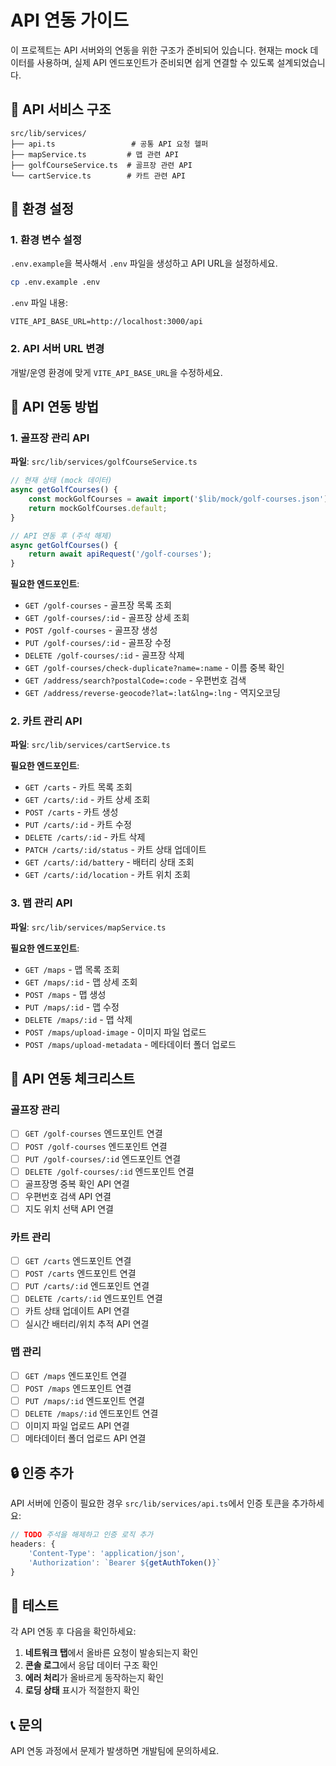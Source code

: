# API 연동 가이드

이 프로젝트는 API 서버와의 연동을 위한 구조가 준비되어 있습니다. 현재는 mock 데이터를 사용하며, 실제 API 엔드포인트가 준비되면 쉽게 연결할 수 있도록 설계되었습니다.

## 📁 API 서비스 구조

```
src/lib/services/
├── api.ts                 # 공통 API 요청 헬퍼
├── mapService.ts         # 맵 관련 API
├── golfCourseService.ts  # 골프장 관련 API
└── cartService.ts        # 카트 관련 API
```

## 🔧 환경 설정

### 1. 환경 변수 설정

`.env.example`을 복사해서 `.env` 파일을 생성하고 API URL을 설정하세요.

```bash
cp .env.example .env
```

`.env` 파일 내용:

```env
VITE_API_BASE_URL=http://localhost:3000/api
```

### 2. API 서버 URL 변경

개발/운영 환경에 맞게 `VITE_API_BASE_URL`을 수정하세요.

## 🚀 API 연동 방법

### 1. 골프장 관리 API

**파일**: `src/lib/services/golfCourseService.ts`

```typescript
// 현재 상태 (mock 데이터)
async getGolfCourses() {
    const mockGolfCourses = await import('$lib/mock/golf-courses.json');
    return mockGolfCourses.default;
}

// API 연동 후 (주석 해제)
async getGolfCourses() {
    return await apiRequest('/golf-courses');
}
```

**필요한 엔드포인트**:

- `GET /golf-courses` - 골프장 목록 조회
- `GET /golf-courses/:id` - 골프장 상세 조회
- `POST /golf-courses` - 골프장 생성
- `PUT /golf-courses/:id` - 골프장 수정
- `DELETE /golf-courses/:id` - 골프장 삭제
- `GET /golf-courses/check-duplicate?name=:name` - 이름 중복 확인
- `GET /address/search?postalCode=:code` - 우편번호 검색
- `GET /address/reverse-geocode?lat=:lat&lng=:lng` - 역지오코딩

### 2. 카트 관리 API

**파일**: `src/lib/services/cartService.ts`

**필요한 엔드포인트**:

- `GET /carts` - 카트 목록 조회
- `GET /carts/:id` - 카트 상세 조회
- `POST /carts` - 카트 생성
- `PUT /carts/:id` - 카트 수정
- `DELETE /carts/:id` - 카트 삭제
- `PATCH /carts/:id/status` - 카트 상태 업데이트
- `GET /carts/:id/battery` - 배터리 상태 조회
- `GET /carts/:id/location` - 카트 위치 조회

### 3. 맵 관리 API

**파일**: `src/lib/services/mapService.ts`

**필요한 엔드포인트**:

- `GET /maps` - 맵 목록 조회
- `GET /maps/:id` - 맵 상세 조회
- `POST /maps` - 맵 생성
- `PUT /maps/:id` - 맵 수정
- `DELETE /maps/:id` - 맵 삭제
- `POST /maps/upload-image` - 이미지 파일 업로드
- `POST /maps/upload-metadata` - 메타데이터 폴더 업로드

## 📝 API 연동 체크리스트

### 골프장 관리

- [ ] `GET /golf-courses` 엔드포인트 연결
- [ ] `POST /golf-courses` 엔드포인트 연결
- [ ] `PUT /golf-courses/:id` 엔드포인트 연결
- [ ] `DELETE /golf-courses/:id` 엔드포인트 연결
- [ ] 골프장명 중복 확인 API 연결
- [ ] 우편번호 검색 API 연결
- [ ] 지도 위치 선택 API 연결

### 카트 관리

- [ ] `GET /carts` 엔드포인트 연결
- [ ] `POST /carts` 엔드포인트 연결
- [ ] `PUT /carts/:id` 엔드포인트 연결
- [ ] `DELETE /carts/:id` 엔드포인트 연결
- [ ] 카트 상태 업데이트 API 연결
- [ ] 실시간 배터리/위치 추적 API 연결

### 맵 관리

- [ ] `GET /maps` 엔드포인트 연결
- [ ] `POST /maps` 엔드포인트 연결
- [ ] `PUT /maps/:id` 엔드포인트 연결
- [ ] `DELETE /maps/:id` 엔드포인트 연결
- [ ] 이미지 파일 업로드 API 연결
- [ ] 메타데이터 폴더 업로드 API 연결

## 🔒 인증 추가

API 서버에 인증이 필요한 경우 `src/lib/services/api.ts`에서 인증 토큰을 추가하세요:

```typescript
// TODO 주석을 해제하고 인증 로직 추가
headers: {
    'Content-Type': 'application/json',
    'Authorization': `Bearer ${getAuthToken()}`
}
```

## 🧪 테스트

각 API 연동 후 다음을 확인하세요:

1. **네트워크 탭**에서 올바른 요청이 발송되는지 확인
2. **콘솔 로그**에서 응답 데이터 구조 확인
3. **에러 처리**가 올바르게 동작하는지 확인
4. **로딩 상태** 표시가 적절한지 확인

## 📞 문의

API 연동 과정에서 문제가 발생하면 개발팀에 문의하세요.
